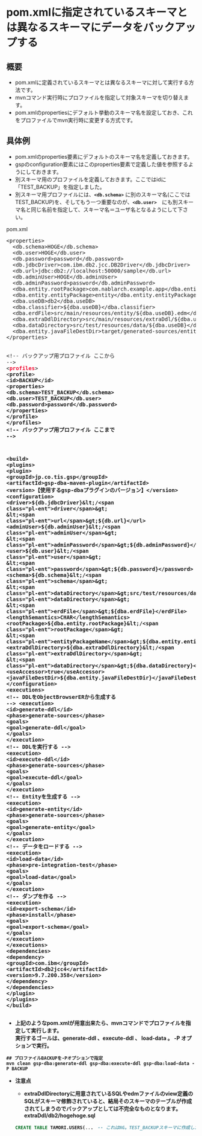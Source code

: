 # pom.xmlに指定されているスキーマとは異なるスキーマにデータをバックアップする

## 概要
* pom.xmlに定義されているスキーマとは異なるスキーマに対して実行する方法です。
* mvnコマンド実行時にプロファイルを指定して対象スキーマを切り替えます。
* pom.xmlのpropertiesにデフォルト挙動のスキーマ名を設定しておき、これをプロファイルでmvn実行時に変更する方式です。

## 具体例

* pom.xmlのproperties要素にデフォルトのスキーマ名を定義しておきます。  
* gspのconfiguration要素にはこのproperties要素で定義した値を参照するようにしておきます。
* 別スキーマ用のプロファイルを定義しておきます。ここではidに「TEST_BACKUP」を指定しました。
* 別スキーマ用プロファイルには、**`<db.schema>`** に別のスキーマ名(ここではTEST_BACKUP)を、そしてもう一つ重要なのが、**`<db.user>`**　にも別スキーマ名と同じ名前を指定して、スキーマ名＝ユーザ名となるようにして下さい。

pom.xml
<div class="highlight highlight-text-xml"><pre>&lt;<span class="pl-ent">properties</span>&gt;
  &lt;<span class="pl-ent">db</span>.schema&gt;HOGE&lt;/<span class="pl-ent">db</span>.schema&gt;
  &lt;<span class="pl-ent">db</span>.user&gt;HOGE&lt;/<span class="pl-ent">db</span>.user&gt;
  &lt;<span class="pl-ent">db</span>.password&gt;password&lt;/<span class="pl-ent">db</span>.password&gt;
  &lt;<span class="pl-ent">db</span>.jdbcDriver&gt;com.ibm.db2.jcc.DB2Driver&lt;/<span class="pl-ent">db</span>.jdbcDriver&gt;
  &lt;<span class="pl-ent">db</span>.url&gt;jdbc:db2://localhost:50000/sample&lt;/<span class="pl-ent">db</span>.url&gt;
  &lt;<span class="pl-ent">db</span>.adminUser&gt;HOGE&lt;/<span class="pl-ent">db</span>.adminUser&gt;
  &lt;<span class="pl-ent">db</span>.adminPassword&gt;password&lt;/<span class="pl-ent">db</span>.adminPassword&gt;
  &lt;<span class="pl-ent">dba</span>.entity.rootPackage&gt;com.nablarch.example.app&lt;/<span class="pl-ent">dba</span>.entity.rootPackage&gt;
  &lt;<span class="pl-ent">dba</span>.entity.entityPackage&gt;entity&lt;/<span class="pl-ent">dba</span>.entity.entityPackage&gt;
  &lt;<span class="pl-ent">dba</span>.useDB&gt;db2&lt;/<span class="pl-ent">dba</span>.useDB&gt;
  &lt;<span class="pl-ent">dba</span>.classifier&gt;${dba.useDB}&lt;/<span class="pl-ent">dba</span>.classifier&gt;
  &lt;<span class="pl-ent">dba</span>.erdFile&gt;src/main/resources/entity/${dba.useDB}.edm&lt;/<span class="pl-ent">dba</span>.erdFile&gt;
  &lt;<span class="pl-ent">dba</span>.extraDdlDirectory&gt;src/main/resources/extraDdl/${dba.useDB}&lt;/<span class="pl-ent">dba</span>.extraDdlDirectory&gt;
  &lt;<span class="pl-ent">dba</span>.dataDirectory&gt;src/test/resources/data/${dba.useDB}&lt;/<span class="pl-ent">dba</span>.dataDirectory&gt;
  &lt;<span class="pl-ent">dba</span>.entity.javaFileDestDir&gt;target/generated-sources/entity&lt;/<span class="pl-ent">dba</span>.entity.javaFileDestDir&gt;
&lt;/<span class="pl-ent">properties</span>&gt;

<span class="pl-c">&lt;!-- バックアップ用プロファイル ここから --&gt;</span>
&lt;<span class="pl-ent" style="color: #F01136;"><b>profiles</b></span>&gt;
  &lt;<span class="pl-ent"><b>profile</b></span>&gt;
    &lt;<span class="pl-ent"><b>id</span>&gt;BACKUP&lt;/<span class="pl-ent">id</b></span>&gt;
    &lt;<span class="pl-ent"><b>properties</span>&gt;
      &lt;<span class="pl-ent"><b>db</span>.schema&gt;TEST_BACKUP&lt;/<span class="pl-ent">db</span>.schema</b>&gt;
      &lt;<span class="pl-ent"><b>db</span>.user&gt;TEST_BACKUP&lt;/<span class="pl-ent">db</span>.user</b>&gt;
      &lt;<span class="pl-ent"><b>db</span>.password&gt;password&lt;/<span class="pl-ent">db</span>.password</b>&gt;
    &lt;/<span class="pl-ent"><b>properties</b></span>&gt;
  &lt;/<span class="pl-ent"><b>profile</b></span>&gt;
&lt;/<span class="pl-ent"><b>profiles</b></span>&gt;
<span class="pl-c">&lt;!-- バックアップ用プロファイル ここまで --&gt;</span>

&lt;<span class="pl-ent">build</span>&gt;
    &lt;<span class="pl-ent">plugins</span>&gt;
        &lt;<span class="pl-ent">plugin</span>&gt;
            &lt;<span class="pl-ent">groupId</span>&gt;jp.co.tis.gsp&lt;/<span class="pl-ent">groupId</span>&gt;
            &lt;<span class="pl-ent">artifactId</span>&gt;gsp-dba-maven-plugin&lt;/<span class="pl-ent">artifactId</span>&gt;
            &lt;<span class="pl-ent">version</span>&gt;【使用するgsp-dbaプラグインのバージョン】&lt;/<span class="pl-ent">version</span>&gt;
            &lt;<span class="pl-ent">configuration</span>&gt;
                &lt;<span class="pl-ent">driver</span>&gt;${db.jdbcDriver}&lt;/<span class="pl-ent">driver</span>&gt;
                &lt;<span class="pl-ent">url</span>&gt;${db.url}&lt;/<span class="pl-ent">url</span>&gt;
                &lt;<span class="pl-ent">adminUser</span>&gt;${db.adminUser}&lt;/<span class="pl-ent">adminUser</span>&gt;
                &lt;<span class="pl-ent">adminPassword</span>&gt;${db.adminPassword}&lt;/<span class="pl-ent">adminPassword</span>&gt;
                &lt;<span class="pl-ent">user</span>&gt;${db.user}&lt;/<span class="pl-ent">user</span>&gt;
                &lt;<span class="pl-ent">password</span>&gt;${db.password}&lt;/<span class="pl-ent">password</span>&gt;
                &lt;<span class="pl-ent">schema</span>&gt;${db.schema}&lt;/<span class="pl-ent">schema</span>&gt;
                &lt;<span class="pl-ent">dataDirectory</span>&gt;src/test/resources/data&lt;/<span class="pl-ent">dataDirectory</span>&gt;
                &lt;<span class="pl-ent">erdFile</span>&gt;${dba.erdFile}&lt;/<span class="pl-ent">erdFile</span>&gt;
                &lt;<span class="pl-ent">lengthSemantics</span>&gt;CHAR&lt;/<span class="pl-ent">lengthSemantics</span>&gt;
                &lt;<span class="pl-ent">rootPackage</span>&gt;${dba.entity.rootPackage}&lt;/<span class="pl-ent">rootPackage</span>&gt;
                &lt;<span class="pl-ent">entityPackageName</span>&gt;${dba.entity.entityPackage}&lt;/<span class="pl-ent">entityPackageName</span>&gt;
                &lt;<span class="pl-ent">extraDdlDirectory</span>&gt;${dba.extraDdlDirectory}&lt;/<span class="pl-ent">extraDdlDirectory</span>&gt;
                &lt;<span class="pl-ent">dataDirectory</span>&gt;${dba.dataDirectory}&lt;/<span class="pl-ent">dataDirectory</span>&gt;
                &lt;<span class="pl-ent">useAccessor</span>&gt;true&lt;/<span class="pl-ent">useAccessor</span>&gt;
                &lt;<span class="pl-ent">javaFileDestDir</span>&gt;${dba.entity.javaFileDestDir}&lt;/<span class="pl-ent">javaFileDestDir</span>&gt;
            &lt;/<span class="pl-ent">configuration</span>&gt;
            &lt;<span class="pl-ent">executions</span>&gt;
                <span class="pl-c">&lt;!-- DDLをObjectBrowserERから生成する --&gt;</span>
                &lt;<span class="pl-ent">execution</span>&gt;
                    &lt;<span class="pl-ent">id</span>&gt;generate-ddl&lt;/<span class="pl-ent">id</span>&gt;
                    &lt;<span class="pl-ent">phase</span>&gt;generate-sources&lt;/<span class="pl-ent">phase</span>&gt;
                    &lt;<span class="pl-ent">goals</span>&gt;
                        &lt;<span class="pl-ent">goal</span>&gt;generate-ddl&lt;/<span class="pl-ent">goal</span>&gt;
                    &lt;/<span class="pl-ent">goals</span>&gt;
                &lt;/<span class="pl-ent">execution</span>&gt;
                <span class="pl-c">&lt;!-- DDLを実行する --&gt;</span>
                &lt;<span class="pl-ent">execution</span>&gt;
                    &lt;<span class="pl-ent">id</span>&gt;execute-ddl&lt;/<span class="pl-ent">id</span>&gt;
                    &lt;<span class="pl-ent">phase</span>&gt;generate-sources&lt;/<span class="pl-ent">phase</span>&gt;
                    &lt;<span class="pl-ent">goals</span>&gt;
                        &lt;<span class="pl-ent">goal</span>&gt;execute-ddl&lt;/<span class="pl-ent">goal</span>&gt;
                    &lt;/<span class="pl-ent">goals</span>&gt;
                &lt;/<span class="pl-ent">execution</span>&gt;
                <span class="pl-c">&lt;!-- Entityを生成する --&gt;</span>
                &lt;<span class="pl-ent">execution</span>&gt;
                    &lt;<span class="pl-ent">id</span>&gt;generate-entity&lt;/<span class="pl-ent">id</span>&gt;
                    &lt;<span class="pl-ent">phase</span>&gt;generate-sources&lt;/<span class="pl-ent">phase</span>&gt;
                    &lt;<span class="pl-ent">goals</span>&gt;
                        &lt;<span class="pl-ent">goal</span>&gt;generate-entity&lt;/<span class="pl-ent">goal</span>&gt;
                    &lt;/<span class="pl-ent">goals</span>&gt;
                &lt;/<span class="pl-ent">execution</span>&gt;
                <span class="pl-c">&lt;!-- データをロードする --&gt;</span>
                &lt;<span class="pl-ent">execution</span>&gt;
                    &lt;<span class="pl-ent">id</span>&gt;load-data&lt;/<span class="pl-ent">id</span>&gt;
                    &lt;<span class="pl-ent">phase</span>&gt;pre-integration-test&lt;/<span class="pl-ent">phase</span>&gt;
                    &lt;<span class="pl-ent">goals</span>&gt;
                        &lt;<span class="pl-ent">goal</span>&gt;load-data&lt;/<span class="pl-ent">goal</span>&gt;
                    &lt;/<span class="pl-ent">goals</span>&gt;
                &lt;/<span class="pl-ent">execution</span>&gt;
                <span class="pl-c">&lt;!-- ダンプを作る --&gt;</span>
                &lt;<span class="pl-ent">execution</span>&gt;
                    &lt;<span class="pl-ent">id</span>&gt;export-schema&lt;/<span class="pl-ent">id</span>&gt;
                    &lt;<span class="pl-ent">phase</span>&gt;install&lt;/<span class="pl-ent">phase</span>&gt;
                    &lt;<span class="pl-ent">goals</span>&gt;
                        &lt;<span class="pl-ent">goal</span>&gt;export-schema&lt;/<span class="pl-ent">goal</span>&gt;
                    &lt;/<span class="pl-ent">goals</span>&gt;
                &lt;/<span class="pl-ent">execution</span>&gt;
            &lt;/<span class="pl-ent">executions</span>&gt;
            &lt;<span class="pl-ent">dependencies</span>&gt;
                &lt;<span class="pl-ent">dependency</span>&gt;
                    &lt;<span class="pl-ent">groupId</span>&gt;com.ibm&lt;/<span class="pl-ent">groupId</span>&gt;
                    &lt;<span class="pl-ent">artifactId</span>&gt;db2jcc4&lt;/<span class="pl-ent">artifactId</span>&gt;
                    &lt;<span class="pl-ent">version</span>&gt;9.7.200.358&lt;/<span class="pl-ent">version</span>&gt;
                &lt;/<span class="pl-ent">dependency</span>&gt;
            &lt;/<span class="pl-ent">dependencies</span>&gt;
        &lt;/<span class="pl-ent">plugin</span>&gt;
    &lt;/<span class="pl-ent">plugins</span>&gt;
&lt;/<span class="pl-ent">build</span>&gt;
 </pre>
</div>

* 上記のようなpom.xmlが用意出来たら、mvnコマンドでプロファイルを指定して実行します。  
  実行するゴールは、**generate-ddl** 、**execute-ddl** 、 **load-data** 。 -P オプションで実行。

```shell
## プロファイルBACKUPを-Pオプションで指定
mvn clean gsp-dba:generate-ddl gsp-dba:execute-ddl gsp-dba:load-data -P BACKUP
```
        
* <a name ="pos1">注意点
    * extraDdlDirectoryに用意されているSQLやedmファイルのview定義のSQLがスキーマ修飾されていると、結局そのスキーマのテーブルが作成されてしまうのでバックアップとしては不完全なものとなります。
    extraDdl/db2/hogehoge.sql
    ```sql
    CREATE TABLE TAMORI.USERS(...　-- これはNG。TEST_BACKUPスキーマに作成したいのにTAMORIスキーマに出来てしまう。
    ```
